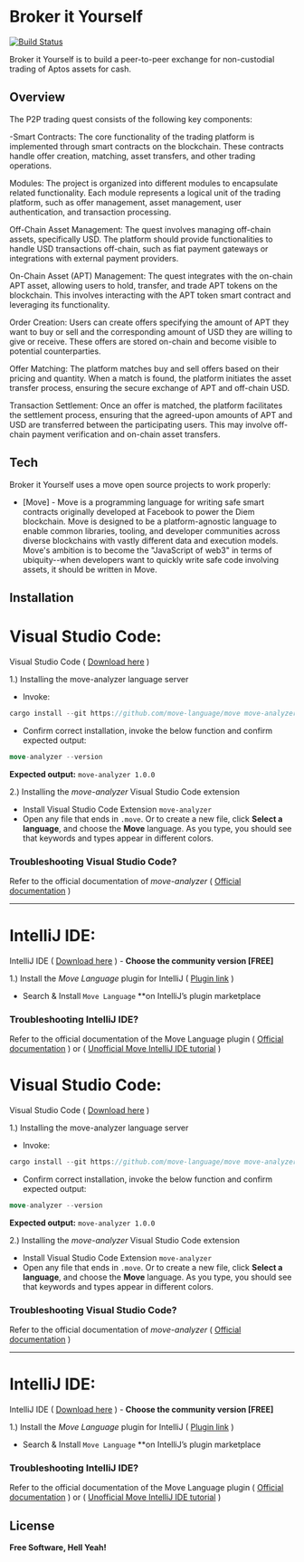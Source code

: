 # Broker it Yourself


[![Build Status](https://travis-ci.org/joemccann/dillinger.svg?branch=master)](https://travis-ci.org/joemccann/dillinger)

Broker it Yourself is to build a peer-to-peer exchange for non-custodial trading of Aptos assets for cash.

## Overview
The P2P trading quest consists of the following key components:

-Smart Contracts: The core functionality of the trading platform is implemented through smart contracts on the blockchain. These contracts handle offer creation, matching, asset transfers, and other trading operations.

Modules: The project is organized into different modules to encapsulate related functionality. Each module represents a logical unit of the trading platform, such as offer management, asset management, user authentication, and transaction processing.

Off-Chain Asset Management: The quest involves managing off-chain assets, specifically USD. The platform should provide functionalities to handle USD transactions off-chain, such as fiat payment gateways or integrations with external payment providers.

On-Chain Asset (APT) Management: The quest integrates with the on-chain APT asset, allowing users to hold, transfer, and trade APT tokens on the blockchain. This involves interacting with the APT token smart contract and leveraging its functionality.

Order Creation: Users can create offers specifying the amount of APT they want to buy or sell and the corresponding amount of USD they are willing to give or receive. These offers are stored on-chain and become visible to potential counterparties.

Offer Matching: The platform matches buy and sell offers based on their pricing and quantity. When a match is found, the platform initiates the asset transfer process, ensuring the secure exchange of APT and off-chain USD.

Transaction Settlement: Once an offer is matched, the platform facilitates the settlement process, ensuring that the agreed-upon amounts of APT and USD are transferred between the participating users. This may involve off-chain payment verification and on-chain asset transfers.

## Tech

Broker it Yourself uses a move open source projects to work properly:

- [Move] - Move is a programming language for writing safe smart contracts originally developed at Facebook to power the Diem blockchain. Move is designed to be a platform-agnostic language to enable common libraries, tooling, and developer communities across diverse blockchains with vastly different data and execution models. Move's ambition is to become the "JavaScript of web3" in terms of ubiquity--when developers want to quickly write safe code involving assets, it should be written in Move.

## Installation

# Visual Studio Code:

Visual Studio Code ( [Download here](https://code.visualstudio.com/) )

1.) Installing the move-analyzer language server 

- Invoke:

```rust
cargo install --git https://github.com/move-language/move move-analyzer --features "address32"
```

- Confirm correct installation, invoke the below function and confirm expected output:

```rust
move-analyzer --version
```

**Expected output:** `move-analyzer 1.0.0`

2.) Installing the *move-analyzer* Visual Studio Code extension

- Install Visual Studio Code Extension `move-analyzer`
- Open any file that ends in `.move`. Or to create a new file, click **Select a language**, and choose the **Move** language. As you type, you should see that keywords and types appear in different colors.

### Troubleshooting Visual Studio Code?

Refer to the official documentation of *move-analyzer* ( [Official documentation](https://marketplace.visualstudio.com/items?itemName=move.move-analyzer) ) 

---

# IntelliJ IDE:

IntelliJ IDE ( [Download here](https://www.jetbrains.com/idea/download) ) -  **Choose the community version [FREE]** 

1.) Install the *Move Language* plugin for IntelliJ ( [Plugin link](https://pontem.network/move-intellij-ide-plugin) )

- Search & Install `Move Language` **on IntelliJ’s plugin marketplace

### Troubleshooting IntelliJ IDE?

Refer to the official documentation of the Move Language plugin ( [Official documentation](https://github.com/pontem-network/intellij-move) [](https://marketplace.visualstudio.com/items?itemName=move.move-analyzer)) or ( [Unofficial Move IntelliJ IDE tutorial](https://www.notion.so/Intellij-Move-IDE-Tutorial-c48010f17a5a4118822239541d01febb?pvs=21) )
# Visual Studio Code:

Visual Studio Code ( [Download here](https://code.visualstudio.com/) )

1.) Installing the move-analyzer language server 

- Invoke:

```rust
cargo install --git https://github.com/move-language/move move-analyzer --features "address32"
```

- Confirm correct installation, invoke the below function and confirm expected output:

```rust
move-analyzer --version
```

**Expected output:** `move-analyzer 1.0.0`

2.) Installing the *move-analyzer* Visual Studio Code extension

- Install Visual Studio Code Extension `move-analyzer`
- Open any file that ends in `.move`. Or to create a new file, click **Select a language**, and choose the **Move** language. As you type, you should see that keywords and types appear in different colors.

### Troubleshooting Visual Studio Code?

Refer to the official documentation of *move-analyzer* ( [Official documentation](https://marketplace.visualstudio.com/items?itemName=move.move-analyzer) ) 

---

# IntelliJ IDE:

IntelliJ IDE ( [Download here](https://www.jetbrains.com/idea/download) ) -  **Choose the community version [FREE]** 

1.) Install the *Move Language* plugin for IntelliJ ( [Plugin link](https://pontem.network/move-intellij-ide-plugin) )

- Search & Install `Move Language` **on IntelliJ’s plugin marketplace

### Troubleshooting IntelliJ IDE?

Refer to the official documentation of the Move Language plugin ( [Official documentation](https://github.com/pontem-network/intellij-move) [](https://marketplace.visualstudio.com/items?itemName=move.move-analyzer)) or ( [Unofficial Move IntelliJ IDE tutorial](https://www.notion.so/Intellij-Move-IDE-Tutorial-c48010f17a5a4118822239541d01febb?pvs=21) )
## License


**Free Software, Hell Yeah!**

[//]: # (These are reference links used in the body of this note and get stripped out when the markdown processor does its job. There is no need to format nicely because it shouldn't be seen. Thanks SO - http://stackoverflow.com/questions/4823468/store-comments-in-markdown-syntax)

   [dill]: <https://github.com/joemccann/dillinger>
   [git-repo-url]: <https://github.com/joemccann/dillinger.git>
   [john gruber]: <http://daringfireball.net>
   [df1]: <http://daringfireball.net/projects/markdown/>
   [markdown-it]: <https://github.com/markdown-it/markdown-it>
   [Ace Editor]: <http://ace.ajax.org>
   [node.js]: <http://nodejs.org>
   [Twitter Bootstrap]: <http://twitter.github.com/bootstrap/>
   [jQuery]: <http://jquery.com>
   [@tjholowaychuk]: <http://twitter.com/tjholowaychuk>
   [express]: <http://expressjs.com>
   [AngularJS]: <http://angularjs.org>
   [Gulp]: <http://gulpjs.com>

   [PlDb]: <https://github.com/joemccann/dillinger/tree/master/plugins/dropbox/README.md>
   [PlGh]: <https://github.com/joemccann/dillinger/tree/master/plugins/github/README.md>
   [PlGd]: <https://github.com/joemccann/dillinger/tree/master/plugins/googledrive/README.md>
   [PlOd]: <https://github.com/joemccann/dillinger/tree/master/plugins/onedrive/README.md>
   [PlMe]: <https://github.com/joemccann/dillinger/tree/master/plugins/medium/README.md>
   [PlGa]: <https://github.com/RahulHP/dillinger/blob/master/plugins/googleanalytics/README.md>
